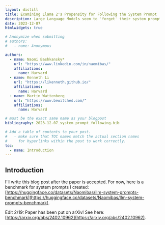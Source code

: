 ```yaml
---
layout: distill
title: Examining Llama 2's Propensity for Following the System Prompt
description: Large Language Models seem to 'forget' their system prompt over the course of a long conversation. Can we measure this effect?
date: 2023-12-07
htmlwidgets: true

# Anonymize when submitting
# authors:
#   - name: Anonymous

authors:
  - name: Naomi Bashkansky*
    url: "https://www.linkedin.com/in/naomibas/"
    affiliations:
      name: Harvard
  - name: Kenneth Li
    url: "https://likenneth.github.io/"
    affiliations:
      name: Harvard
  - name: Martin Wattenberg
    url: "https://www.bewitched.com/"
    affiliations:
      name: Harvard

# must be the exact same name as your blogpost
bibliography: 2023-12-07_system_prompt_following.bib  

# Add a table of contents to your post.
#   - make sure that TOC names match the actual section names
#     for hyperlinks within the post to work correctly.
toc:
  - name: Introduction
---
```


## Introduction

I'll write this blog post after the paper is accepted. For now, here is a benchmark for system prompts I created: [https://huggingface.co/datasets/Naomibas/llm-system-prompts-benchmark](https://huggingface.co/datasets/Naomibas/llm-system-prompts-benchmark).

Edit 2/19: Paper has been put on arXiv! See here: [https://arxiv.org/abs/2402.10962](https://arxiv.org/abs/2402.10962).
